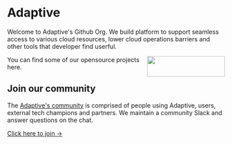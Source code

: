 # Adaptive

Welcome to Adaptive's Github Org. We build platform to support seamless access to various cloud resources, lower cloud operations barriers and other tools that developer find userful.

 <img  align="right" src="https://adaptive.live/images/logo.svg" data-canonical-src="https://adaptive.live/images/logo.svg" width="180" height="48" />
 
 You can find some of our opensource projects here.


## Join our community

The [Adaptive's community](
https://join.slack.com/t/adaptivecommunity/shared_invite/zt-1d7y61kc5-ERY7hQnFGvBQEXu9s1JcMQ) is comprised of people using Adaptive, users, external tech champions and partners. We maintain a community Slack and answer questions on the chat.

[Click here to join →](
https://join.slack.com/t/adaptivecommunity/shared_invite/zt-1d7y61kc5-ERY7hQnFGvBQEXu9s1JcMQ)
